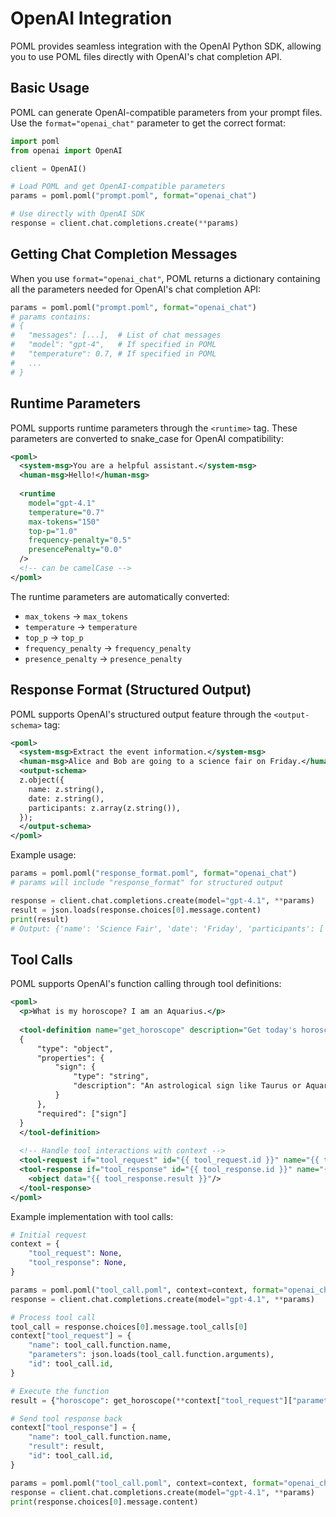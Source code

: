 # OpenAI Integration

POML provides seamless integration with the OpenAI Python SDK, allowing you to use POML files directly with OpenAI's chat completion API.

## Basic Usage

POML can generate OpenAI-compatible parameters from your prompt files. Use the `format="openai_chat"` parameter to get the correct format:

```python
import poml
from openai import OpenAI

client = OpenAI()

# Load POML and get OpenAI-compatible parameters
params = poml.poml("prompt.poml", format="openai_chat")

# Use directly with OpenAI SDK
response = client.chat.completions.create(**params)
```

## Getting Chat Completion Messages

When you use `format="openai_chat"`, POML returns a dictionary containing all the parameters needed for OpenAI's chat completion API:

```python
params = poml.poml("prompt.poml", format="openai_chat")
# params contains:
# {
#   "messages": [...],  # List of chat messages
#   "model": "gpt-4",   # If specified in POML
#   "temperature": 0.7, # If specified in POML
#   ...
# }
```

## Runtime Parameters

POML supports runtime parameters through the `<runtime>` tag. These parameters are converted to snake_case for OpenAI compatibility:

```xml
<poml>
  <system-msg>You are a helpful assistant.</system-msg>
  <human-msg>Hello!</human-msg>
  
  <runtime 
    model="gpt-4.1"
    temperature="0.7"
    max-tokens="150"
    top-p="1.0"
    frequency-penalty="0.5"
    presencePenalty="0.0"
  />
  <!-- can be camelCase -->
</poml>
```

The runtime parameters are automatically converted:
- `max_tokens` -> `max_tokens`
- `temperature` -> `temperature`
- `top_p` -> `top_p`
- `frequency_penalty` -> `frequency_penalty`
- `presence_penalty` -> `presence_penalty`

## Response Format (Structured Output)

POML supports OpenAI's structured output feature through the `<output-schema>` tag:

```xml
<poml>
  <system-msg>Extract the event information.</system-msg>
  <human-msg>Alice and Bob are going to a science fair on Friday.</human-msg>
  <output-schema>
  z.object({
    name: z.string(),
    date: z.string(),
    participants: z.array(z.string()),
  });
  </output-schema>
</poml>
```

Example usage:

```python
params = poml.poml("response_format.poml", format="openai_chat")
# params will include "response_format" for structured output

response = client.chat.completions.create(model="gpt-4.1", **params)
result = json.loads(response.choices[0].message.content)
print(result)
# Output: {'name': 'Science Fair', 'date': 'Friday', 'participants': ['Alice', 'Bob']}
```

## Tool Calls

POML supports OpenAI's function calling through tool definitions:

```xml
<poml>
  <p>What is my horoscope? I am an Aquarius.</p>
  
  <tool-definition name="get_horoscope" description="Get today's horoscope for an astrological sign.">
  {
      "type": "object",
      "properties": {
          "sign": {
              "type": "string",
              "description": "An astrological sign like Taurus or Aquarius"
          }
      },
      "required": ["sign"]
  }
  </tool-definition>
  
  <!-- Handle tool interactions with context -->
  <tool-request if="tool_request" id="{{ tool_request.id }}" name="{{ tool_request.name }}" parameters="{{ tool_request.parameters }}" />
  <tool-response if="tool_response" id="{{ tool_response.id }}" name="{{ tool_response.name }}">
    <object data="{{ tool_response.result }}"/>
  </tool-response>
</poml>
```

Example implementation with tool calls:

```python
# Initial request
context = {
    "tool_request": None,
    "tool_response": None,
}

params = poml.poml("tool_call.poml", context=context, format="openai_chat")
response = client.chat.completions.create(model="gpt-4.1", **params)

# Process tool call
tool_call = response.choices[0].message.tool_calls[0]
context["tool_request"] = {
    "name": tool_call.function.name,
    "parameters": json.loads(tool_call.function.arguments),
    "id": tool_call.id,
}

# Execute the function
result = {"horoscope": get_horoscope(**context["tool_request"]["parameters"])}

# Send tool response back
context["tool_response"] = {
    "name": tool_call.function.name,
    "result": result,
    "id": tool_call.id,
}

params = poml.poml("tool_call.poml", context=context, format="openai_chat")
response = client.chat.completions.create(model="gpt-4.1", **params)
print(response.choices[0].message.content)
```